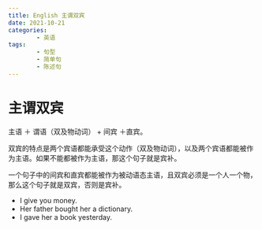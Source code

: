 ```yaml
---
title: English 主谓双宾
date: 2021-10-21
categories:
        - 英语
tags:
        - 句型
        - 简单句
        - 陈述句
---
```


# 主谓双宾

主语 ＋ 谓语（双及物动词） + 间宾 ＋直宾。

双宾的特点是两个宾语都能承受这个动作（双及物动词），以及两个宾语都能被作为主语。如果不能都被作为主语，那这个句子就是宾补。

一个句子中的间宾和直宾都能被作为被动语态主语，且双宾必须是一个人一个物，那么这个句子就是双宾，否则是宾补。

- I give you money.
- Her father bought her a dictionary.
- I gave her a book yesterday.
